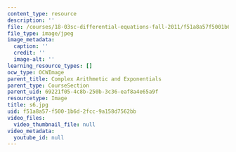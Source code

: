 ```yaml
---
content_type: resource
description: ''
file: /courses/18-03sc-differential-equations-fall-2011/f51a8a57f5001b6d2fcc9a158d7562bb_s6.jpg
file_type: image/jpeg
image_metadata:
  caption: ''
  credit: ''
  image-alt: ''
learning_resource_types: []
ocw_type: OCWImage
parent_title: Complex Arithmetic and Exponentials
parent_type: CourseSection
parent_uid: 69221f05-4c8b-250b-3c36-eaf8a4e65a9f
resourcetype: Image
title: s6.jpg
uid: f51a8a57-f500-1b6d-2fcc-9a158d7562bb
video_files:
  video_thumbnail_file: null
video_metadata:
  youtube_id: null
---
```

